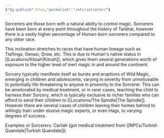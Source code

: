 ```yaml
---
{"dg-publish":true,"permalink":"/etc/sorcerer/"}
---
```


Sorcerers are those born with a natural ability to control magic. Sorcerers have been born at every point throughout the history of Tarkhat, however there is a vastly higher percentage of Human-born sorcerers compared to any other race. 

This inclination stretches to races that have human lineage such as Tieflings, Genasi, Drow, etc. This is due to Human's native status in [[Locations/Kitoah\|Kitoah]], which gives them several generations worth of exposure to the higher level of inert magic in and around the continent.

Sorcery typically manifests itself as bursts and eruptions of Wild Magic, emerging in children and adolescents, varying in severity from unnoticeable to potentially life threatening to anyone in proximity to the Sorcerer. This can be ameliorated by medical treatment, or in rarer cases, teaching the child to harness their Sorcery, which is typically exclusive to richer families who can afford to send their children to [[Locations/The Spindle\|The Spindle]]. However there are several cases of children leaving their homes behind to willingly train under elusive magic experts, or even Hags, to varying degrees of success.

Examples or Sorcerers:
Carliah (got medical treatment from [[NPCs/Turkish Quandale\|Turkish Quandale]])